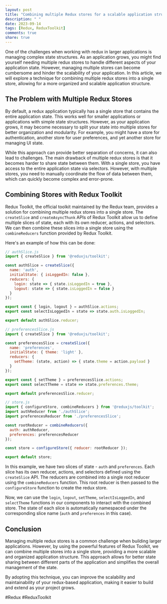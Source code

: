 ```yaml
---
layout: post
title: "Combining multiple Redux stores for a scalable application structure"
description: " "
date: 2023-09-14
tags: [Redux, ReduxToolkit]
comments: true
share: true
---
```


One of the challenges when working with redux in larger applications is managing complex state structures. As an application grows, you might find yourself needing multiple redux stores to handle different aspects of your application state. However, managing multiple stores can become cumbersome and hinder the scalability of your application. In this article, we will explore a technique for combining multiple redux stores into a single store, allowing for a more organized and scalable application structure.

## The Problem with Multiple Redux Stores

By default, a redux application typically has a single store that contains the entire application state. This works well for smaller applications or applications with simple state structures. However, as your application grows, it may become necessary to split your state into multiple stores for better organization and modularity. For example, you might have a store for authentication, another store for user preferences, and yet another store for managing UI state.

While this approach can provide better separation of concerns, it can also lead to challenges. The main drawback of multiple redux stores is that it becomes harder to share state between them. With a single store, you have access to the entire application state via selectors. However, with multiple stores, you need to manually coordinate the flow of data between them, which can quickly become complex and error-prone.

## Combining Stores with Redux Toolkit

Redux Toolkit, the official toolkit maintained by the Redux team, provides a solution for combining multiple redux stores into a single store. The `createSlice` and `createAsyncThunk` APIs of Redux Toolkit allow us to define multiple slices of state, each with its own reducer, actions, and selectors. We can then combine these slices into a single store using the `combineReducers` function provided by Redux Toolkit.

Here's an example of how this can be done:

```javascript
// authSlice.js
import { createSlice } from '@reduxjs/toolkit';

const authSlice = createSlice({
  name: 'auth',
  initialState: { isLoggedIn: false },
  reducers: {
    login: state => { state.isLoggedIn = true },
    logout: state => { state.isLoggedIn = false }
  }
});

export const { login, logout } = authSlice.actions;
export const selectIsLoggedIn = state => state.auth.isLoggedIn;

export default authSlice.reducer;

// preferencesSlice.js
import { createSlice } from '@reduxjs/toolkit';

const preferencesSlice = createSlice({
  name: 'preferences',
  initialState: { theme: 'light' },
  reducers: {
    setTheme: (state, action) => { state.theme = action.payload }
  }
});

export const { setTheme } = preferencesSlice.actions;
export const selectTheme = state => state.preferences.theme;

export default preferencesSlice.reducer;

// store.js
import { configureStore, combineReducers } from '@reduxjs/toolkit';
import authReducer from './authSlice';
import preferencesReducer from './preferencesSlice';

const rootReducer = combineReducers({
  auth: authReducer,
  preferences: preferencesReducer
});

const store = configureStore({ reducer: rootReducer });

export default store;
```

In this example, we have two slices of state - `auth` and `preferences`. Each slice has its own reducer, actions, and selectors defined using the `createSlice` API. The reducers are combined into a single root reducer using the `combineReducers` function. This root reducer is then passed to the `configureStore` function to create the redux store.

Now, we can use the `login`, `logout`, `setTheme`, `selectIsLoggedIn`, and `selectTheme` functions in our components to interact with the combined store. The state of each slice is automatically namespaced under the corresponding slice name (`auth` and `preferences` in this case).

## Conclusion

Managing multiple redux stores is a common challenge when building larger applications. However, by using the powerful features of Redux Toolkit, we can combine multiple stores into a single store, providing a more scalable and organized application structure. This approach allows for better state sharing between different parts of the application and simplifies the overall management of the state.

By adopting this technique, you can improve the scalability and maintainability of your redux-based application, making it easier to build and extend as your project grows.

#Redux #ReduxToolkit